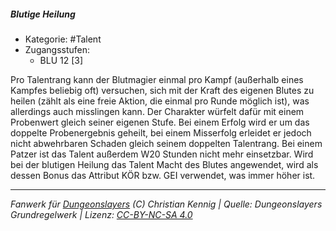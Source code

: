 <!---
Dies ist ein Fanwerk für DUNGEONSLAYERS (C) von Christian Kennig

Quellen:      [Dungeonslayers Grundregelwerk](https://www.f-space.de/ds4/downloads.html)
              [Talentbeschreibungen](https://www.f-space.de/ds4/tools-talentcards.html)
License:      [CC-BY-NC-SA 4.0](https://creativecommons.org/licenses/by-nc-sa/4.0/deed.de)
Richtlinien:  [Fanwerkrichtlinien](https://www.dungeonslayers.net/fanwerk-richtlinien/)
Autor:        Zauberlehrling
-->

  
##### Blutige Heilung  
- Kategorie: #Talent  
- Zugangsstufen:  
  - BLU 12 [3]  

Pro Talentrang kann der Blutmagier einmal pro Kampf (außerhalb eines Kampfes beliebig oft) versuchen, sich mit der Kraft des eigenen Blutes zu heilen (zählt als eine freie Aktion, die einmal pro Runde möglich ist), was allerdings auch misslingen kann. Der Charakter würfelt dafür mit einem Probenwert gleich seiner eigenen Stufe. Bei einem Erfolg wird er um das doppelte Probenergebnis geheilt, bei einem Misserfolg erleidet er jedoch nicht abwehrbaren Schaden gleich seinem doppelten Talentrang. Bei einem Patzer ist das Talent außerdem W20 Stunden nicht mehr einsetzbar. Wird bei der blutigen Heilung das Talent Macht des Blutes angewendet, wird als dessen Bonus das Attribut KÖR bzw. GEI verwendet, was immer höher ist.


___  
*Fanwerk für [Dungeonslayers](https://www.dungeonslayers.net/) (C) Christian Kennig | Quelle: Dungeonslayers Grundregelwerk | Lizenz: [CC-BY-NC-SA 4.0](https://creativecommons.org/licenses/by-nc-sa/4.0/deed.de)*  